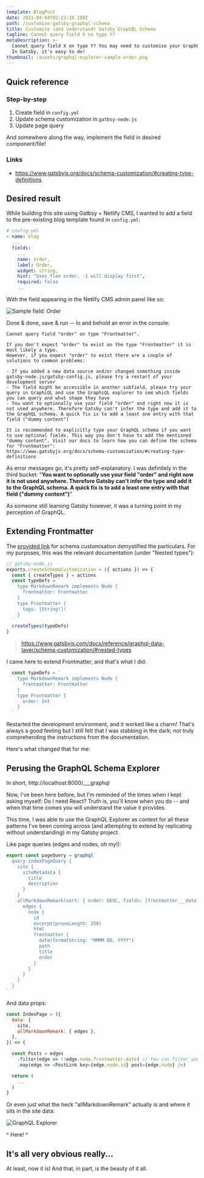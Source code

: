 ```yaml
---
template: BlogPost
date: 2021-04-04T02:23:18.180Z
path: /customise-gatsby-graphql-schema
title: Customise (and understand) Gatsby GraphQL Schema
tagline: Cannot query field X on type Y?
metaDescription: >-
  Cannot query field X on type Y? You may need to customise your GraphQL Schema.
  In Gatsby, it's easy to do!
thumbnail: /assets/graphql-explorer-sample-order.png
---
```

## Quick reference

### Step-by-step

1. Create field in `config.yml`
2. Update schema customization in `gatbsy-node.js`
3. Update page query

And somewhere along the way, implement the field in desired component/file!

### Links

* <https://www.gatsbyjs.org/docs/schema-customization/#creating-type-definitions>

## Desired result

While building this site using Gatbsy + Netlify CMS, I wanted to add a field to the pre-existing blog template found in `config.yml`:

```yaml
# config.yml
- name: blog
  ...
  fields:
    ...
    name: order,
    label: Order,
    widget: string,
    hint: "Uses flex order, -1 will display first",
    required: false
    ...
```

With the field appearing in the Netlify CMS admin panel like so:

![Sample field: Order](/assets/netlify-cms-sample-field-order.png "Sample field: Order")

Done & done, save & run -- lo and behold an error in the console:

```
Cannot query field "order" on type "Frontmatter".

If you don't expect "order" to exist on the type "Frontmatter" it is most likely a typo.
However, if you expect "order" to exist there are a couple of solutions to common problems:

- If you added a new data source and/or changed something inside gatsby-node.js/gatsby-config.js, please try a restart of your development server
- The field might be accessible in another subfield, please try your query in GraphiQL and use the GraphiQL explorer to see which fields you can query and what shape they have
- You want to optionally use your field "order" and right now it is not used anywhere. Therefore Gatsby can't infer the type and add it to the GraphQL schema. A quick fix is to add a least one entry with that field ("dummy content")

It is recommended to explicitly type your GraphQL schema if you want to use optional fields. This way you don't have to add the mentioned "dummy content". Visit our docs to learn how you can define the schema for "Frontmatter":
https://www.gatsbyjs.org/docs/schema-customization/#creating-type-definitions
```

As error messages go, it's pretty self-explanatory. I was definitely in the third bucket: "**You want to optionally use your field "order" and right now it is not used anywhere. Therefore Gatsby can't infer the type and add it to the GraphQL schema. A quick fix is to add a least one entry with that field ("dummy content")**"

As someone still learning Gatsby however, it was a turning point in my perception of GraphQL.

## Extending Frontmatter

The [provided link](https://www.gatsbyjs.org/docs/schema-customization/#creating-type-definitions) for schema customisation demystified the particulars. For my purposes, this was the relevant documentation (under "Nested types"):

```javascript
// gatsby-node.js
exports.createSchemaCustomization = ({ actions }) => {
  const { createTypes } = actions
  const typeDefs = `
    type MarkdownRemark implements Node {
      frontmatter: Frontmatter
    }
    type Frontmatter {
      tags: [String!]!
    }
  `
  createTypes(typeDefs)
}
```

> https://www.gatsbyjs.com/docs/reference/graphql-data-layer/schema-customization/#nested-types

I came here to extend Frontmatter, and that's what I did:

```javascript
  const typeDefs = `
    type MarkdownRemark implements Node {
      frontmatter: Frontmatter
    }
    type Frontmatter {
      order: Int
    }
  `
```

Restarted the development environment, and it worked like a charm! That's always a good feeling but I still felt that I was stabbing in the dark; not truly comprehending the instructions from the documentation.

Here's what changed that for me:

## Perusing the GraphQL Schema Explorer

In short, http://localhost:8000/___graphql

Now, I've been here before, but I'm reminded of the times when I kept asking myself: Do I need React? Truth is, you'll know when you do -- and when that time comes you will understand the value it provides.

This time, I was able to use the GraphQL Explorer as context for all these patterns I've been coming across (and attempting to extend by replicating without understanding) in my Gatsby project.

Like page queries (edges and nodes, oh my!):

```javascript
export const pageQuery = graphql`
  query indexPageQuery {
    site {
      siteMetadata {
        title
        description
      }
    }
    allMarkdownRemark(sort: { order: DESC, fields: [frontmatter___date] }) {
      edges {
        node {
          id
          excerpt(pruneLength: 250)
          html
          frontmatter {
            date(formatString: "MMMM DD, YYYY")
            path
            title
            order
          }
        }
      }
    }
  }
`
```

And data props:

```javascript
const IndexPage = ({
  data: {
    site,
    allMarkdownRemark: { edges },
  },
}) => {

  const Posts = edges
    .filter(edge => !!edge.node.frontmatter.date) // You can filter your posts based on some criteria
    .map(edge => <PostLink key={edge.node.id} post={edge.node} />)

  return (
    ...
  )
}
```

Or even just what the heck "allMarkdownRemark" actually is and where it sits in the site data:

![GraphQL Explorer](/assets/graphql-explorer-sample-order.png "GraphQL Explorer")

^ Here! ^

## It's all very obvious really...

At least, now it is! And that, in part, is the beauty of it all.
